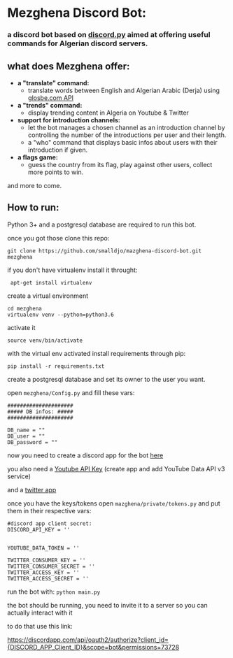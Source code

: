 # Mezghena Discord Bot:
### a discord bot based on [discord.py](https://github.com/Rapptz/discord.py) aimed at offering useful commands for Algerian discord servers.


## what does Mezghena offer:
- **a "translate" command:**
  - translate words between English and Algerian Arabic (Derja) using [glosbe.com API](https://glosbe.com/arq)
- **a "trends" command:**
  - display trending content in Algeria on Youtube & Twitter
- **support  for introduction channels:**
  - let the bot manages a chosen channel as an introduction channel by controlling the number of the introductions per user and their length.
  - a "who" command that displays basic infos about users with their introduction if given.
- **a flags game:**
  - guess the country from its flag, play against other users, collect more points to win.

 and more to come.


## How to run:
Python 3+ and a postgresql database are required to run this bot.

once you got those clone this repo:

`git clone https://github.com/smalldjo/mazghena-discord-bot.git mezghena`

if you don't have virtualenv install it throught:

` apt-get install virtualenv`

create a virtual environment

```
cd mezghena
virtualenv venv --python=python3.6
```
activate it

`source venv/bin/activate`

with the virtual env activated install requirements through pip:

`pip install -r requirements.txt `

create a postgresql database and set its owner to the user you want.

open `mezghena/Config.py` and fill these vars:

```
#####################
##### DB infos: #####
#####################

DB_name = ""
DB_user = ""
DB_password = ""

```

now you need to create a discord app for the bot [here](https://discordapp.com/developers)

you also need a [Youtube API Key](https://console.developers.google.com) (create app and add  YouTube Data API v3 service)

and a [twitter app](https://apps.twitter.com/)

once you have the keys/tokens open `mazghena/private/tokens.py` and put them in their respective vars:

```
#discord app client secret:
DISCORD_API_KEY = ''


YOUTUBE_DATA_TOKEN = ''

TWITTER_CONSUMER_KEY = ''
TWITTER_CONSUMER_SECRET = ''
TWITTER_ACCESS_KEY = ''
TWITTER_ACCESS_SECRET = ''
```


 run the bot with:
`python main.py`

the bot should be running, you need to invite it to a server so you can actually interact with it

to do that use this link:

https://discordapp.com/api/oauth2/authorize?client_id={DISCORD_APP_Client_ID}&scope=bot&permissions=73728
